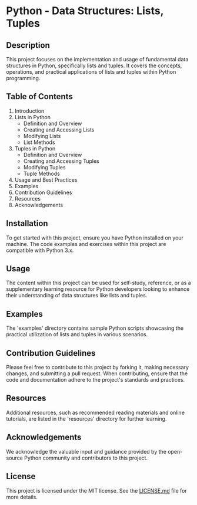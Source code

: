 # Python - Data Structures: Lists, Tuples

## Description
This project focuses on the implementation and usage of fundamental data structures in Python, specifically lists and tuples. It covers the concepts, operations, and practical applications of lists and tuples within Python programming.

## Table of Contents
1. Introduction
2. Lists in Python
    - Definition and Overview
    - Creating and Accessing Lists
    - Modifying Lists
    - List Methods
3. Tuples in Python
    - Definition and Overview
    - Creating and Accessing Tuples
    - Modifying Tuples
    - Tuple Methods
4. Usage and Best Practices
5. Examples
6. Contribution Guidelines
7. Resources
8. Acknowledgements

## Installation
To get started with this project, ensure you have Python installed on your machine. The code examples and exercises within this project are compatible with Python 3.x.

## Usage
The content within this project can be used for self-study, reference, or as a supplementary learning resource for Python developers looking to enhance their understanding of data structures like lists and tuples.

## Examples
The 'examples' directory contains sample Python scripts showcasing the practical utilization of lists and tuples in various scenarios.

## Contribution Guidelines
Please feel free to contribute to this project by forking it, making necessary changes, and submitting a pull request. When contributing, ensure that the code and documentation adhere to the project's standards and practices.

## Resources
Additional resources, such as recommended reading materials and online tutorials, are listed in the 'resources' directory for further learning.

## Acknowledgements
We acknowledge the valuable input and guidance provided by the open-source Python community and contributors to this project.

## License
This project is licensed under the MIT license. See the [LICENSE.md](./LICENSE.md) file for more details.


